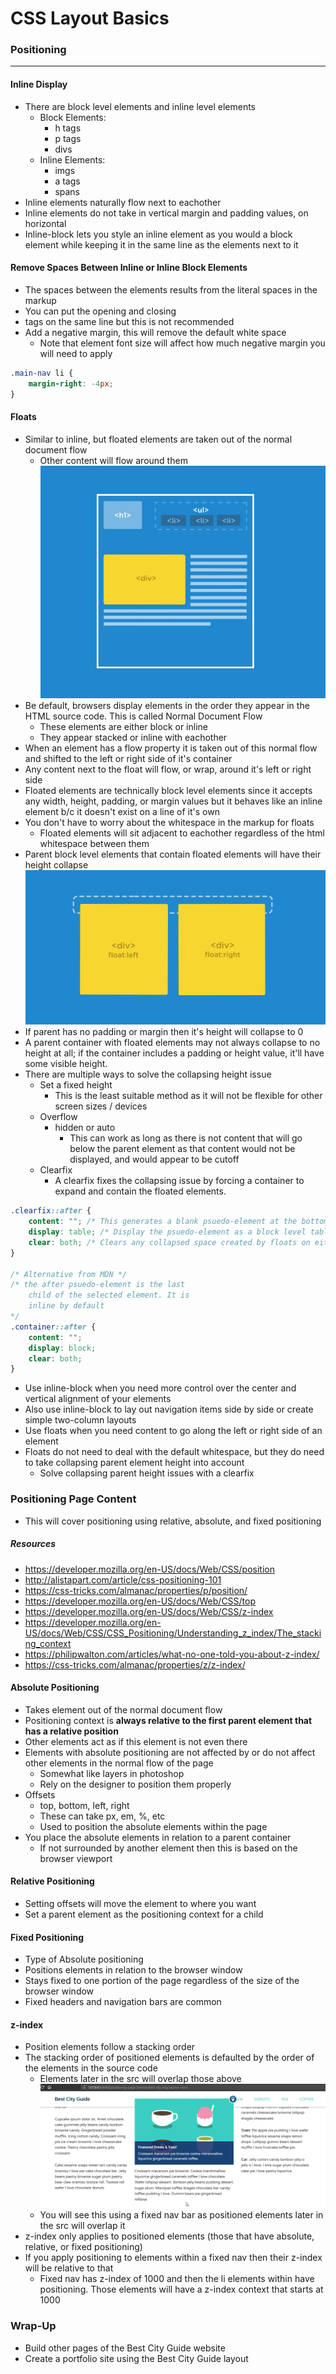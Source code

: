 # CSS Layout Basics

### Positioning
---

#### Inline Display
* There are block level elements and inline level elements
    * Block Elements:
        * h tags
        * p tags
        * divs
    * Inline Elements:
        * imgs
        * a tags
        * spans
* Inline elements naturally flow next to eachother
* Inline elements do not take in vertical margin and padding values, on horizontal
* Inline-block lets you style an inline element as you would a block element while keeping it in the same line as the elements next to it

#### Remove Spaces Between Inline or Inline Block Elements
* The spaces between the elements results from the literal spaces in the markup
* You can put the opening and closing <li> tags on the same line but this is not recommended
* Add a negative margin, this will remove the default white space
    * Note that element font size will affect how much negative margin you will need to apply
```css
.main-nav li {
    margin-right: -4px;
}
```

#### Floats
* Similar to inline, but floated elements are taken out of the normal document flow
    * Other content will flow around them
![Float Image](img/floats.png)
* Be default, browsers display elements in the order they appear in the HTML source code. This is called Normal Document Flow
    * These elements are either block or inline
    * They appear stacked or inline with eachother
* When an element has a flow property it is taken out of this normal flow and shifted to the left or right side of it's container
* Any content next to the float will flow, or wrap, around it's left or right side
* Floated elements are technically block level elements since it accepts any width, height, padding, or margin values but it behaves like an inline element b/c it doesn't exist on a line of it's own
* You don't have to worry about the whitespace in the markup for floats
    * Floated elements will sit adjacent to eachother regardless of the html whitespace between them
* Parent block level elements that contain floated elements will have their height collapse
![Float Collapse Image](img/floats-collapse.png)
* If parent has no padding or margin then it's height will collapse to 0
* A parent container with floated elements may not always collapse to no height at all; if the container includes a padding or height value, it'll have some visible height.
* There are multiple ways to solve the collapsing height issue
    * Set a fixed height
        * This is the least suitable method as it will not be flexible for other screen sizes / devices
    * Overflow
        * hidden or auto
            * This can work as long as there is not content that will go below the parent element as that content would not be displayed, and would appear to be cutoff
    * Clearfix
        * A clearfix fixes the collapsing issue by forcing a container to expand and contain the floated elements.
```css
.clearfix::after {
    content: ""; /* This generates a blank psuedo-element at the bottom of the parent container */
    display: table; /* Display the psuedo-element as a block level table element */
    clear: both; /* Clears any collapsed space created by floats on either side */
}

/* Alternative from MDN */
/* the after psuedo-element is the last
    child of the selected element. It is
    inline by default
*/
.container::after {
    content: "";
    display: block;
    clear: both;
}
```
* Use inline-block when you need more control over the center and vertical alignment of your elements
* Also use inline-block to lay out navigation items side by side or create simple two-column layouts
* Use floats when you need content to go along the left or right side of an element
* Floats do not need to deal with the default whitespace, but they do need to take collapsing parent element height into account
    * Solve collapsing parent height issues with a clearfix

### Positioning Page Content
* This will cover positioning using relative, absolute, and fixed positioning

##### Resources
* https://developer.mozilla.org/en-US/docs/Web/CSS/position
* http://alistapart.com/article/css-positioning-101
* https://css-tricks.com/almanac/properties/p/position/
* https://developer.mozilla.org/en-US/docs/Web/CSS/top
* https://developer.mozilla.org/en-US/docs/Web/CSS/z-index
* https://developer.mozilla.org/en-US/docs/Web/CSS/CSS_Positioning/Understanding_z_index/The_stacking_context
* https://philipwalton.com/articles/what-no-one-told-you-about-z-index/
* https://css-tricks.com/almanac/properties/z/z-index/

#### Absolute Positioning
* Takes element out of the normal document flow
* Positioning context is **always relative to the first parent element that has a relative position**
* Other elements act as if this element is not even there
* Elements with absolute positioning are not affected by or do not affect other elements in the normal flow of the page
    * Somewhat like layers in photoshop
    * Rely on the designer to position them properly
* Offsets
    * top, bottom, left, right
    * These can take px, em, %, etc
    * Used to position the absolute elements within the page
* You place the absolute elements in relation to a parent container
    * If not surrounded by another element then this is based on the browser viewport

#### Relative Positioning
* Setting offsets will move the element to where you want
* Set a parent element as the positioning context for a child

#### Fixed Positioning
* Type of Absolute positioning
* Positions elements in relation to the browser window
* Stays fixed to one portion of the page regardless of the size of the browser window
* Fixed headers and navigation bars are common

#### z-index
* Position elements follow a stacking order
* The stacking order of positioned elements is defaulted by the order of the elements in the source code
    * Elements later in the src will overlap those above
![z-index](img/z-index-issue.png)
    * You will see this using a fixed nav bar as positioned elements later in the src will overlap it
* z-index only applies to positioned elements (those that have absolute, relative, or fixed positioning)
* If you apply positioning to elements within a fixed nav then their z-index will be relative to that
    * Fixed nav has z-index of 1000 and then the li elements within have positioning. Those elements will have a z-index context that starts at 1000

### Wrap-Up
* Build other pages of the Best City Guide website
* Create a portfolio site using the Best City Guide layout
